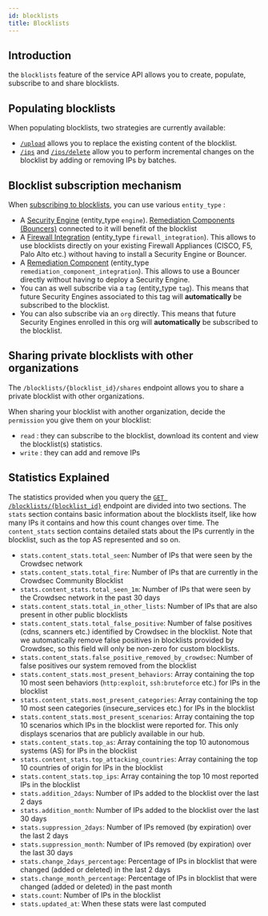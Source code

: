 ```yaml
---
id: blocklists
title: Blocklists
---
```


## Introduction

the `blocklists` feature of the service API allows you to create, populate, subscribe to and share blocklists.

## Populating blocklists

When populating blocklists, two strategies are currently available:
 - [`/upload`](https://admin.api.crowdsec.net/v1/docs#/Blocklists/uploadBlocklistContent) allows you to replace the existing content of the blocklist.
 - [`/ips`](https://admin.api.crowdsec.net/v1/docs#/Blocklists/addIpsToBlocklist) and [`/ips/delete`](https://admin.api.crowdsec.net/v1/docs#/Blocklists/deleteIpsFromBlocklist) allow you to perform incremental changes on the blocklist by adding or removing IPs by batches.

## Blocklist subscription mechanism

When [subscribing to blocklists](https://admin.api.crowdsec.net/v1/docs#/Blocklists/subscribeBlocklist), you can use various `entity_type` :

 - A [Security Engine](https://doc.crowdsec.net/docs/next/intro) (entity_type `engine`). [Remediation Components (Bouncers)](https://doc.crowdsec.net/u/bouncers/intro) connected to it will benefit of the blocklist
 - A [Firewall Integration](https://doc.crowdsec.net/u/console/blocklists/integrations/firewall) (entity_type `firewall_integration`). This allows to use blocklists directly on your existing Firewall Appliances (CISCO, F5, Palo Alto etc.) without having to install a Security Engine or Bouncer.
 - A [Remediation Component](https://doc.crowdsec.net/u/bouncers/intro) (entity_type `remediation_component_integration`). This allows to use a Bouncer directly without having to deploy a Security Engine.
 - You can as well subscribe via a `tag` (entity_type `tag`). This means that future Security Engines <!-- or Integrations  @hes --> associated to this tag will **automatically** be subscribed to the blocklist.
 - You can also subscribe via an `org` directly. This means that future Security Engines <!-- and Integrations @hes --> enrolled in this org will **automatically** be subscribed to the blocklist.

## Sharing private blocklists with other organizations

The `/blocklists/{blocklist_id}/shares` endpoint allows you to share a private blocklist with other organizations.

When sharing your blocklist with another organization, decide the `permission` you give them on your blocklist:
 - `read` : they can subscribe to the blocklist, download its content and view the blocklist(s) statistics.
 - `write` : they can add and remove IPs

## Statistics Explained

The statistics provided when you query the [`GET /blocklists/{blocklist_id}`](https://admin.api.crowdsec.net/v1/docs#/Blocklists/getBlocklist) endpoint are divided into two sections. The `stats` section contains basic information about the blocklists itself, like how many IPs it contains and how this count changes over time. The `content_stats` section contains detailed stats about the IPs currently in the blocklist, such as the top AS represented and so on.
 - `stats.content_stats.total_seen`: Number of IPs that were seen by the Crowdsec network 
 - `stats.content_stats.total_fire`: Number of IPs that are currently in the Crowdsec Community Blocklist
 - `stats.content_stats.total_seen_1m`: Number of IPs that were seen by the Crowdsec network in the past 30 days
 - `stats.content_stats.total_in_other_lists`: Number of IPs that are also present in other public blocklists
 - `stats.content_stats.total_false_positive`: Number of false positives (cdns, scanners etc.) identified by Crowdsec in the blocklist. Note that we automatically remove false positives in blocklists provided by Crowdsec, so this field will only be non-zero for custom blocklists.
 - `stats.content_stats.false_positive_removed_by_crowdsec`: Number of false positives our system removed from the blocklist
 - `stats.content_stats.most_present_behaviors`: Array containing the top 10 most seen behaviors (`http:exploit`, `ssh:bruteforce` etc.) for IPs in the blocklist
 - `stats.content_stats.most_present_categories`: Array containing the top 10 most seen categories (insecure_services etc.) for IPs in the blocklist
 - `stats.content_stats.most_present_scenarios`: Array containing the top 10 scenarios which IPs in the blocklist were reported for. This only displays scenarios that are publicly available in our hub.
 - `stats.content_stats.top_as`: Array containing the top 10 autonomous systems (AS) for IPs in the blocklist
 - `stats.content_stats.top_attacking_countries`: Array containing the top 10 countries of origin for IPs in the blocklist
 - `stats.content_stats.top_ips`: Array containing the top 10 most reported IPs in the blocklist
 - `stats.addition_2days`: Number of IPs added to the blocklist over the last 2 days
 - `stats.addition_month`: Number of IPs added to the blocklist over the last 30 days
 - `stats.suppression_2days`: Number of IPs removed (by expiration) over the last 2 days
 - `stats.suppression_month`: Number of IPs removed (by expiration) over the last 30 days
 - `stats.change_2days_percentage`: Percentage of IPs in blocklist that were changed (added or deleted) in the last 2 days
 - `stats.change_month_percentage`: Percentage of IPs in blocklist that were changed (added or deleted) in the past month
 - `stats.count`: Number of IPs in the blocklist
 - `stats.updated_at`: When these stats were last computed

